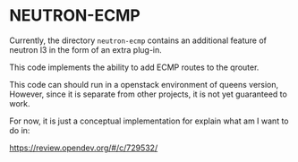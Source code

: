 # NEUTRON-ECMP



Currently, the directory `neutron-ecmp` contains an additional feature of neutron l3 in the form of an extra plug-in. 

This code implements the ability to add ECMP routes to the qrouter. 

This code can should run in a openstack environment of queens version, However, since it is separate from other projects, it is not yet guaranteed to work.

For now, it is just  a conceptual implementation for explain what am I want to do in:

https://review.opendev.org/#/c/729532/